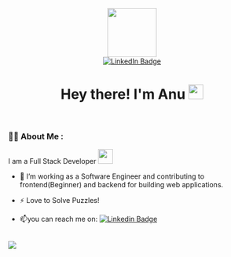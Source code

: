



<div id="header" align="center">
  <img src="https://media.giphy.com/media/M9gbBd9nbDrOTu1Mqx/giphy.gif" width="100"/>
</div>

<div id="badges" align= "center">
  <a href="https://www.linkedin.com/in/anandhi-subramaniam/">
    <img src="https://img.shields.io/badge/LinkedIn-blue?style=for-the-badge&logo=linkedin&logoColor=white" alt="LinkedIn Badge"/>
  </a>
<!---  <a href="your-youtube-URL">
    <img src="https://img.shields.io/badge/YouTube-red?style=for-the-badge&logo=youtube&logoColor=white" alt="Youtube Badge"/>
  </a> 
  <a href="your-twitter-URL">
    <img src="https://img.shields.io/badge/Twitter-blue?style=for-the-badge&logo=twitter&logoColor=white" alt="Twitter Badge"/>
  </a> !--->
  </br>
  <img src="https://komarev.com/ghpvc/?username=Anandhi22&style=flat-square&color=blue" alt=""/>
  
  <h1>
  Hey there! I'm Anu
  <img src="https://media.giphy.com/media/hvRJCLFzcasrR4ia7z/giphy.gif" width="30px"/>
   </h1>
     
  

  </br>
  
</div>
   
  ### :woman_technologist: About Me :
  I am a Full Stack Developer <img src="https://media.giphy.com/media/WUlplcMpOCEmTGBtBW/giphy.gif" width="30"> 
  
- :telescope: I’m working as a Software Engineer and contributing to frontend(Beginner) and backend for building web applications.

<!--- :seedling: I have started to !-->

- :zap: Love to Solve Puzzles! 

- :mailbox:you can reach me on:  [![Linkedin Badge](https://img.shields.io/badge/LinkedIn-blue?style=flat&logo=Linkedin&logoColor=white)](https://www.linkedin.com/in/anandhi-subramaniam/)


</br>

 <img src= "https://github-readme-stats.vercel.app/api?username=anandhi22&show_icons=true&hide=contribs,prs&cache_seconds=86400&theme=radical">
 
<!--- <img src= "https://github-readme-stats.vercel.app/api?username=anandhi22&theme=radical"> !--->




















